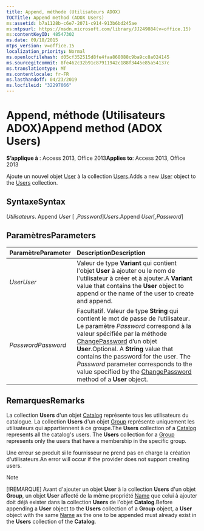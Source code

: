 ```yaml
---
title: Append, méthode (Utilisateurs ADOX)
TOCTitle: Append method (ADOX Users)
ms:assetid: b7a1128b-c6e7-2071-c914-913b6bd245ae
ms:mtpsurl: https://msdn.microsoft.com/library/JJ249884(v=office.15)
ms:contentKeyID: 48547302
ms.date: 09/18/2015
mtps_version: v=office.15
localization_priority: Normal
ms.openlocfilehash: d05cf352515d8fe4faa868088c9ba9cc8a024145
ms.sourcegitcommit: 8fe462c32b91c87911942c188f3445e85a54137c
ms.translationtype: MT
ms.contentlocale: fr-FR
ms.lasthandoff: 04/23/2019
ms.locfileid: "32297066"
---
```

# <a name="append-method-adox-users"></a><span data-ttu-id="7d36f-102">Append, méthode (Utilisateurs ADOX)</span><span class="sxs-lookup"><span data-stu-id="7d36f-102">Append method (ADOX Users)</span></span>

<span data-ttu-id="7d36f-103">**S’applique à** : Access 2013, Office 2013</span><span class="sxs-lookup"><span data-stu-id="7d36f-103">**Applies to**: Access 2013, Office 2013</span></span>

<span data-ttu-id="7d36f-104">Ajoute un nouvel objet [User](user-object-adox.md) à la collection [Users](users-collection-adox.md).</span><span class="sxs-lookup"><span data-stu-id="7d36f-104">Adds a new [User](user-object-adox.md) object to the [Users](users-collection-adox.md) collection.</span></span>

## <a name="syntax"></a><span data-ttu-id="7d36f-105">Syntaxe</span><span class="sxs-lookup"><span data-stu-id="7d36f-105">Syntax</span></span>

<span data-ttu-id="7d36f-106">*Utilisateurs*. Append *User* \[ ,*Password*\]</span><span class="sxs-lookup"><span data-stu-id="7d36f-106">*Users*.Append *User*\[,*Password*\]</span></span>

## <a name="parameters"></a><span data-ttu-id="7d36f-107">Paramètres</span><span class="sxs-lookup"><span data-stu-id="7d36f-107">Parameters</span></span>

|<span data-ttu-id="7d36f-108">Paramètre</span><span class="sxs-lookup"><span data-stu-id="7d36f-108">Parameter</span></span>|<span data-ttu-id="7d36f-109">Description</span><span class="sxs-lookup"><span data-stu-id="7d36f-109">Description</span></span>|
|:--------|:----------|
|<span data-ttu-id="7d36f-110">*User*</span><span class="sxs-lookup"><span data-stu-id="7d36f-110">*User*</span></span> |<span data-ttu-id="7d36f-111">Valeur de type **Variant** qui contient l'objet **User** à ajouter ou le nom de l'utilisateur à créer et à ajouter.</span><span class="sxs-lookup"><span data-stu-id="7d36f-111">A **Variant** value that contains the **User** object to append or the name of the user to create and append.</span></span>|
|<span data-ttu-id="7d36f-112">*Password*</span><span class="sxs-lookup"><span data-stu-id="7d36f-112">*Password*</span></span> |<span data-ttu-id="7d36f-p101">Facultatif. Valeur de type **String** qui contient le mot de passe de l’utilisateur. Le paramètre *Password* correspond à la valeur spécifiée par la méthode [ChangePassword](changepassword-method-adox.md) d’un objet **User**.</span><span class="sxs-lookup"><span data-stu-id="7d36f-p101">Optional. A **String** value that contains the password for the user. The *Password* parameter corresponds to the value specified by the [ChangePassword](changepassword-method-adox.md) method of a **User** object.</span></span>|

## <a name="remarks"></a><span data-ttu-id="7d36f-116">Remarques</span><span class="sxs-lookup"><span data-stu-id="7d36f-116">Remarks</span></span>

<span data-ttu-id="7d36f-p102">La collection **Users** d'un objet [Catalog](catalog-object-adox.md) représente tous les utilisateurs du catalogue. La collection **Users** d'un objet [Group](group-object-adox.md) représente uniquement les utilisateurs qui appartiennent à ce groupe.</span><span class="sxs-lookup"><span data-stu-id="7d36f-p102">The **Users** collection of a [Catalog](catalog-object-adox.md) represents all the catalog's users. The **Users** collection for a [Group](group-object-adox.md) represents only the users that have a membership in the specific group.</span></span>

<span data-ttu-id="7d36f-119">Une erreur se produit si le fournisseur ne prend pas en charge la création d'utilisateurs.</span><span class="sxs-lookup"><span data-stu-id="7d36f-119">An error will occur if the provider does not support creating users.</span></span>

> [!NOTE]
> <span data-ttu-id="7d36f-120">[!REMARQUE] Avant d'ajouter un objet **User** à la collection **Users** d'un objet **Group**, un objet **User** affecté de la même propriété [Name](name-property-adox.md) que celui à ajouter doit déjà exister dans la collection **Users** de l'objet **Catalog**.</span><span class="sxs-lookup"><span data-stu-id="7d36f-120">Before appending a **User** object to the **Users** collection of a **Group** object, a **User** object with the same [Name](name-property-adox.md) as the one to be appended must already exist in the **Users** collection of the **Catalog**.</span></span>


